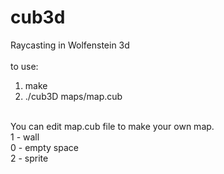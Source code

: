 # cub3d
Raycasting in Wolfenstein 3d<br />
<br />
to use:<br />
1) make
2) ./cub3D maps/map.cub<br />
<br />
You can edit map.cub file to make your own map.<br />
1 - wall<br />
0 - empty space<br />
2 - sprite<br />
